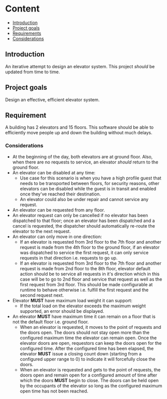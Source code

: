 # Content
- [Introduction](#introduction)
- [Project goals](#project-goals)
- [Requirements](#requirement)
- [Considerations](#considerations)

## Introduction
An iterative attempt to design an elevator system. This project *should* be updated from time to time.

## Project goals
Design an effective, efficient elevator system.

## Requirement
A building has 2 elevators and 15 floors. This software should be able to efficiently move people up and down the building without much delays.

### Considerations
- At the beginning of the day, both elevators are at ground floor. Also, when there are no requests to service, an elevator *should* return to the ground floor.
- An elevator can be disabled at any time: 
    - Use case for this scenario is when you have a high profile guest that needs to be transported between floors, for security reasons, other elevators can be disabled while the guest is in transit and enabled once they've reached their destination.
    - An elevator could also be under repair and cannot service any request.
- An elevator can be requested from any floor.
- An elevator request can only be cancelled if no elevator has been dispatched to that floor; once an elevator has been dispatched and a cancel is requested, the dispatcher should automatically re-route the elevator to the next request.
- An elevator can only move in one direction:
    - If an elevator is requested from 3rd floor to the 7th floor and another request is made from the 4th floor to the ground floor, if an elevator was dispatched to service the first request, it can only service requests in that direction i.e. requests to go up.
    - If an elevator is requested from 3rd floor to the 7th floor and another request is made from 2nd floor to the 8th floor, elevator default action should be to service all requests in it's direction which in this case will be to go to 2nd floor and service that request as well as the first request from 3rd floor. This should be made configurable at runtime to behave otherwise i.e. fulfill the first request and the second request next.
- Elevator **MUST** have maximum load weight it can support:
    - If the total load on the elevator exceeds the maximum weight supported, an error should be displayed.
- An elevator **MUST** have maximum time it can remain on a floor that is not the default floor i.e. ground floor. 
    - When an elevator is requested, it moves to the point of requests and the doors open. The doors should not stay open more than the configured maximum time the elevator can remain open. Once the elevator doors are open, requestors can keep the doors open for the configured time. After the configured time has been elapsed, the elevator **MUST** issue a closing count down (starting from a configured upper range to 0) to indicate it will forcefully close the doors.
    - When an elevator is requested and gets to the point of requests, the doors open and remain open for a configured amount of time after which the doors **MUST** begin to close. The doors can be held open by the occupants of the elevator so long as the configured maximum open time has not been reached.
